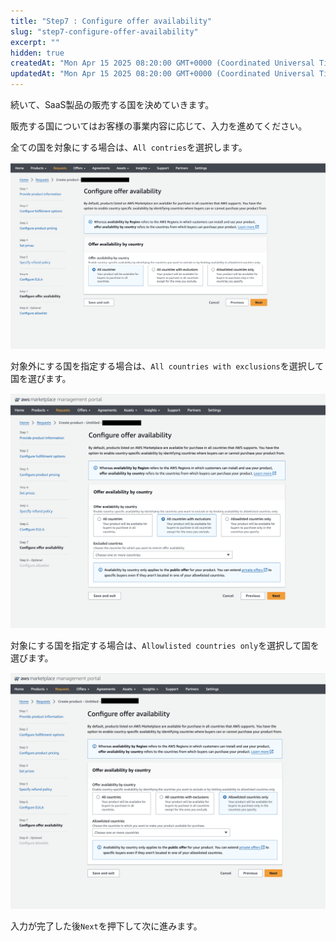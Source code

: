 ```yaml
---
title: "Step7 : Configure offer availability"
slug: "step7-configure-offer-availability"
excerpt: ""
hidden: true
createdAt: "Mon Apr 15 2025 08:20:00 GMT+0000 (Coordinated Universal Time)"
updatedAt: "Mon Apr 15 2025 08:20:00 GMT+0000 (Coordinated Universal Time)"
---
```

続いて、SaaS製品の販売する国を決めていきます。

販売する国についてはお客様の事業内容に応じて、入力を進めてください。

全ての国を対象にする場合は、`All contries`を選択します。

![](/ja/img/part-4/aws-marketplace-integration/product-submission/step7-configure-offer-availability/step7-configure-offer-availability-1.png)


対象外にする国を指定する場合は、`All countries with exclusions`を選択して国を選びます。

![](/ja/img/part-4/aws-marketplace-integration/product-submission/step7-configure-offer-availability/step7-configure-offer-availability-2.png)


対象にする国を指定する場合は、`Allowlisted countries only`を選択して国を選びます。

![](/ja/img/part-4/aws-marketplace-integration/product-submission/step7-configure-offer-availability/step7-configure-offer-availability-3.png)


入力が完了した後`Next`を押下して次に進みます。
